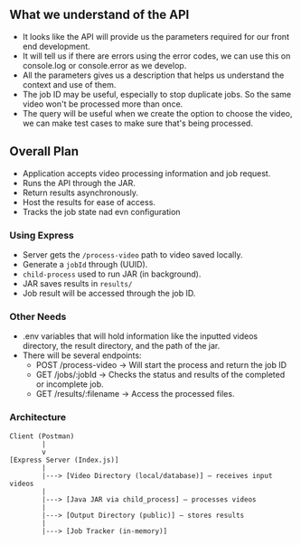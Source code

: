 ## What we understand of the API
- It looks like the API will provide us the parameters required for our front end development.
- It will tell us if there are errors using the error codes, we can use this on console.log or console.error as we develop.
- All the parameters gives us a description that helps us understand the context and use of them.
- The job ID may be useful, especially to stop duplicate jobs. So the same video won't be processed more than once.
- The query will be useful when we create the option to choose the video, we can make test cases to make sure that's being processed.

## Overall Plan
- Application accepts video processing information and job request.
- Runs the API through the JAR.
- Return results asynchronously.
- Host the results for ease of access.
- Tracks the job state nad evn configuration


### Using Express
- Server gets the `/process-video` path to video saved locally.
- Generate a `jobId` through (UUID).
- `child-process` used to run JAR (in background).
- JAR saves results in `results/`
- Job result will be accessed through the job ID.

### Other Needs
- .env variables that will hold information like the inputted videos directory, the result directory, and the path of the jar.
- There will be several endpoints:
    - POST /process-video -> Will start the process and return the job ID
    - GET /jobs/:jobId -> Checks the status and results of the completed or incomplete job.
    - GET /results/:filename -> Access the processed files.

### Architecture
```
Client (Postman)
        |
        v
[Express Server (Index.js)]
        |
        |---> [Video Directory (local/database)] — receives input videos
        |
        |---> [Java JAR via child_process] — processes videos
        |
        |---> [Output Directory (public)] — stores results
        |
        |---> [Job Tracker (in-memory)]
